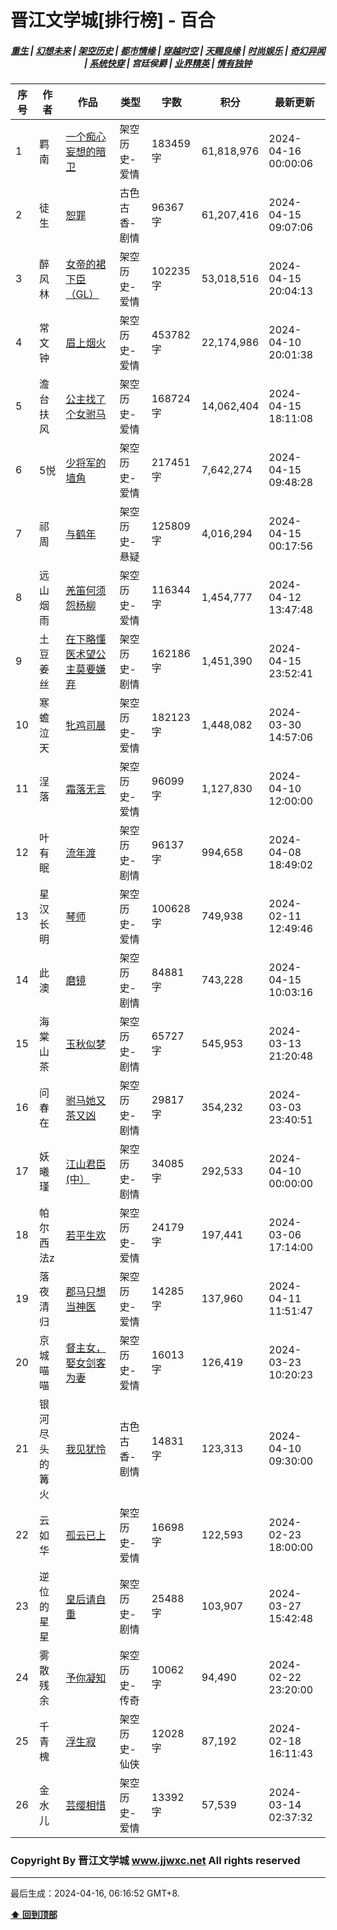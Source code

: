 # 晋江文学城[排行榜] - 百合

<h5 align="center">
	<a href="https://github.com/amaliegay/jjwxc-charts/blob/main/重生.md">重生</a> |
	<a href="https://github.com/amaliegay/jjwxc-charts/blob/main/幻想未来.md">幻想未来</a> |
	<a href="https://github.com/amaliegay/jjwxc-charts/blob/main/架空历史.md">架空历史</a> |
	<a href="https://github.com/amaliegay/jjwxc-charts/blob/main/都市情缘.md">都市情缘</a> |
	<a href="https://github.com/amaliegay/jjwxc-charts/blob/main/README.md">穿越时空</a> |
	<a href="https://github.com/amaliegay/jjwxc-charts/blob/main/天赐良缘.md">天赐良缘</a> |
	<a href="https://github.com/amaliegay/jjwxc-charts/blob/main/时尚娱乐.md">时尚娱乐</a> |
	<a href="https://github.com/amaliegay/jjwxc-charts/blob/main/奇幻异闻.md">奇幻异闻</a> |
	<a href="https://github.com/amaliegay/jjwxc-charts/blob/main/系统快穿.md">系统快穿</a> |
	<b>宫廷侯爵</b> |
	<a href="https://github.com/amaliegay/jjwxc-charts/blob/main/业界精英.md">业界精英</a> |
	<a href="https://github.com/amaliegay/jjwxc-charts/blob/main/情有独钟.md">情有独钟</a>
</h5>

| 序号 | 作者 | 作品 | 类型 | 字数 | 积分 | 最新更新 | 
|-----|------|------|-----|------|------|---------|
| 1 | 羁南 | [一个痴心妄想的暗卫](https://www.jjwxc.net/onebook.php?novelid=8385571) | 架空历史-爱情 | 183459字 | 61,818,976 | 2024-04-16 00:00:06 | 
| 2 | 徒生 | [恕罪](https://www.jjwxc.net/onebook.php?novelid=4892355) | 古色古香-剧情 | 96367字 | 61,207,416 | 2024-04-15 09:07:06 | 
| 3 | 醉风林 | [女帝的裙下臣（GL）](https://www.jjwxc.net/onebook.php?novelid=8312686) | 架空历史-爱情 | 102235字 | 53,018,516 | 2024-04-15 20:04:13 | 
| 4 | 常文钟 | [眉上烟火](https://www.jjwxc.net/onebook.php?novelid=3567742) | 架空历史-爱情 | 453782字 | 22,174,986 | 2024-04-10 20:01:38 | 
| 5 | 澹台扶风 | [公主找了个女驸马](https://www.jjwxc.net/onebook.php?novelid=4166846) | 架空历史-爱情 | 168724字 | 14,062,404 | 2024-04-15 18:11:08 | 
| 6 | 5悦 | [少将军的墙角](https://www.jjwxc.net/onebook.php?novelid=8645654) | 架空历史-爱情 | 217451字 | 7,642,274 | 2024-04-15 09:48:28 | 
| 7 | 祁周 | [与鹤年](https://www.jjwxc.net/onebook.php?novelid=8640599) | 架空历史-悬疑 | 125809字 | 4,016,294 | 2024-04-15 00:17:56 | 
| 8 | 远山烟雨 | [羌笛何须怨杨柳](https://www.jjwxc.net/onebook.php?novelid=8685178) | 架空历史-爱情 | 116344字 | 1,454,777 | 2024-04-12 13:47:48 | 
| 9 | 土豆姜丝 | [在下略懂医术望公主莫要嫌弃](https://www.jjwxc.net/onebook.php?novelid=8685462) | 架空历史-剧情 | 162186字 | 1,451,390 | 2024-04-15 23:52:41 | 
| 10 | 寒蟾泣天 | [牝鸡司晨](https://www.jjwxc.net/onebook.php?novelid=8674220) | 架空历史-爱情 | 182123字 | 1,448,082 | 2024-03-30 14:57:06 | 
| 11 | 浧落 | [霜落无言](https://www.jjwxc.net/onebook.php?novelid=8116942) | 架空历史-爱情 | 96099字 | 1,127,830 | 2024-04-10 12:00:00 | 
| 12 | 叶有眠 | [流年渡](https://www.jjwxc.net/onebook.php?novelid=8707453) | 架空历史-剧情 | 96137字 | 994,658 | 2024-04-08 18:49:02 | 
| 13 | 星汉长明 | [琴师](https://www.jjwxc.net/onebook.php?novelid=8674988) | 架空历史-爱情 | 100628字 | 749,938 | 2024-02-11 12:49:46 | 
| 14 | 此澳 | [磨镜](https://www.jjwxc.net/onebook.php?novelid=8774911) | 架空历史-剧情 | 84881字 | 743,228 | 2024-04-15 10:03:16 | 
| 15 | 海棠山茶 | [玉秋似梦](https://www.jjwxc.net/onebook.php?novelid=8683123) | 架空历史-剧情 | 65727字 | 545,953 | 2024-03-13 21:20:48 | 
| 16 | 问春在 | [驸马她又茶又凶](https://www.jjwxc.net/onebook.php?novelid=8697096) | 架空历史-剧情 | 29817字 | 354,232 | 2024-03-03 23:40:51 | 
| 17 | 妖曦瑾 | [江山君臣(中）](https://www.jjwxc.net/onebook.php?novelid=8504820) | 架空历史-剧情 | 34085字 | 292,533 | 2024-04-10 00:00:00 | 
| 18 | 帕尔西法z | [若平生欢](https://www.jjwxc.net/onebook.php?novelid=8729027) | 架空历史-爱情 | 24179字 | 197,441 | 2024-03-06 17:14:00 | 
| 19 | 落夜清归 | [郡马只想当神医](https://www.jjwxc.net/onebook.php?novelid=8760449) | 架空历史-爱情 | 14285字 | 137,960 | 2024-04-11 11:51:47 | 
| 20 | 京城喵喵 | [督主女，娶女剑客为妻](https://www.jjwxc.net/onebook.php?novelid=8727912) | 架空历史-爱情 | 16013字 | 126,419 | 2024-03-23 10:20:23 | 
| 21 | 银河尽头的篝火 | [我见犹怜](https://www.jjwxc.net/onebook.php?novelid=8656007) | 古色古香-剧情 | 14831字 | 123,313 | 2024-04-10 09:30:00 | 
| 22 | 云如华 | [孤云已上](https://www.jjwxc.net/onebook.php?novelid=8689697) | 架空历史-爱情 | 16698字 | 122,593 | 2024-02-23 18:00:00 | 
| 23 | 逆位的星星 | [皇后请自重](https://www.jjwxc.net/onebook.php?novelid=8765551) | 架空历史-剧情 | 25488字 | 103,907 | 2024-03-27 15:42:48 | 
| 24 | 雾散残余 | [予你凝知](https://www.jjwxc.net/onebook.php?novelid=8666891) | 架空历史-传奇 | 10062字 | 94,490 | 2024-02-22 23:20:00 | 
| 25 | 千青槐 | [浮生寂](https://www.jjwxc.net/onebook.php?novelid=8697739) | 架空历史-仙侠 | 12028字 | 87,192 | 2024-02-18 16:11:43 | 
| 26 | 金水儿 | [芸缨相惜](https://www.jjwxc.net/onebook.php?novelid=8757074) | 架空历史-爱情 | 13392字 | 57,539 | 2024-03-14 02:37:32 | 

### Copyright By 晋江文学城 www.jjwxc.net All rights reserved

---

最后生成：2024-04-16, 06:16:52 GMT+8.

**[⬆ 回到顶部](#晋江文学城排行榜---百合)**

